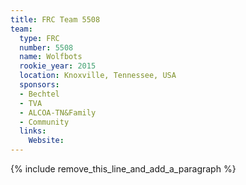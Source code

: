 ```yaml
---
title: FRC Team 5508
team:
  type: FRC
  number: 5508
  name: Wolfbots
  rookie_year: 2015
  location: Knoxville, Tennessee, USA
  sponsors:
  - Bechtel
  - TVA
  - ALCOA-TN&Family
  - Community
  links:
    Website:
---
```


{% include remove_this_line_and_add_a_paragraph %}